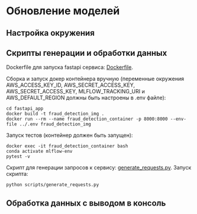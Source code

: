 # Обновление моделей

## Настройка окружения

## Скрипты генерации и обработки данных

Dockerfile для запуска fastapi сервиса: [Dockerfile](fastapi_app/Dockerfile).

Сборка и запуск докер контейнера вручную (переменные окружения AWS_ACCESS_KEY_ID, AWS_SECRET_ACCESS_KEY, AWS_SECRET_ACCESS_KEY, MLFLOW_TRACKING_URI и AWS_DEFAULT_REGION должны быть настроены в .env файле):
```
cd fastapi_app
docker build -t fraud_detection_img .
docker run --rm --name fraud_detection_container -p 8000:8000 --env-file ../.env fraud_detection_img
```

Запуск тестов (контейнер должен быть запущен):
```
docker exec -it fraud_detection_container bash
conda activate mlflow-env
pytest -v
```

Скрипт для генерации запросов к сервису: [generate_requests.py](scripts/generate_requests.py).
Запуск скрипта:
```
python scripts/generate_requests.py
```

## Обработка данных с выводом в консоль